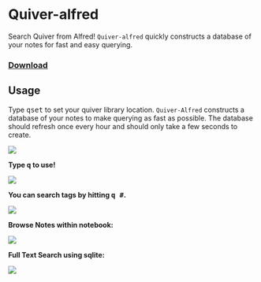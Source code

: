 # Quiver-alfred

Search Quiver from Alfred! `Quiver-alfred` quickly constructs a database of your notes for fast and easy querying.

### [Download](https://github.com/danielecook/Quiver-alfred/releases/latest)

## Usage

Type <kbd>qset</kbd> to set your quiver library location. `Quiver-Alfred` constructs a database of your notes to make querying as fast as possible. The database should refresh once every hour and should only take a few seconds to create.

![](https://github.com/danielecook/Quiver-alfred/blob/images/images/qset.png?raw=true)

__Type <kbd>q</kbd> to use!__

![](https://github.com/danielecook/Quiver-alfred/blob/images/images/initial.png?raw=true)

__You can search tags by hitting <kbd>q #</kbd>.__

![](https://github.com/danielecook/Quiver-alfred/blob/images/images/tags.png?raw=true)

__Browse Notes within notebook:__

![](https://github.com/danielecook/Quiver-alfred/blob/images/images/notebook.png?raw=true)

__Full Text Search using sqlite:__

![](https://github.com/danielecook/Quiver-alfred/blob/images/images/search.png?raw=true)

